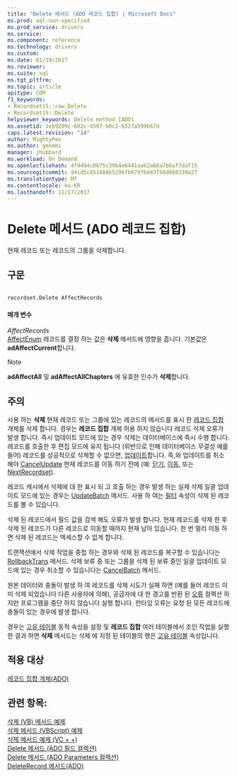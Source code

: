 ```yaml
---
title: "Delete 메서드 (ADO 레코드 집합) | Microsoft Docs"
ms.prod: sql-non-specified
ms.prod_service: drivers
ms.service: 
ms.component: reference
ms.technology: drivers
ms.custom: 
ms.date: 01/19/2017
ms.reviewer: 
ms.suite: sql
ms.tgt_pltfrm: 
ms.topic: article
apitype: COM
f1_keywords:
- Recordset15::raw_Delete
- Recordset15::Delete
helpviewer_keywords: Delete method [ADO]
ms.assetid: 1eb9209c-602c-4507-b0c2-6527a599b67d
caps.latest.revision: "14"
author: MightyPen
ms.author: genemi
manager: jhubbard
ms.workload: On Demand
ms.openlocfilehash: 4f9494c0675c39b4e6441aa62a66a7b6af7daf15
ms.sourcegitcommit: 44cd5c651488b5296fb679f6d43f50d068339a27
ms.translationtype: MT
ms.contentlocale: ko-KR
ms.lasthandoff: 11/17/2017
---
```

# <a name="delete-method-ado-recordset"></a>Delete 메서드 (ADO 레코드 집합)
현재 레코드 또는 레코드의 그룹을 삭제합니다.  
  
## <a name="syntax"></a>구문  
  
```  
  
recordset.Delete AffectRecords  
```  
  
#### <a name="parameters"></a>매개 변수  
 *AffectRecords*  
 [AffectEnum](../../../ado/reference/ado-api/affectenum.md) 레코드를 결정 하는 값은 **삭제** 메서드에 영향을 줍니다. 기본값은 **adAffectCurrent**합니다.  
  
> [!NOTE]
>  **adAffectAll** 및 **adAffectAllChapters** 에 유효한 인수가 **삭제**합니다.  
  
## <a name="remarks"></a>주의  
 사용 하는 **삭제** 현재 레코드 또는 그룹에 있는 레코드의 메서드를 표시 한 [레코드 집합](../../../ado/reference/ado-api/recordset-object-ado.md) 개체를 삭제 합니다. 경우는 **레코드 집합** 개체 허용 하지 않습니다 레코드 삭제 오류가 발생 합니다. 즉시 업데이트 모드에 있는 경우 삭제는 데이터베이스에 즉시 수행 합니다. 레코드를 호출한 후 편집 모드에 유지 됩니다 (위반으로 인해 데이터베이스 무결성 예를 들어) 레코드를 성공적으로 삭제할 수 없으면, [업데이트](../../../ado/reference/ado-api/update-method.md)합니다. 즉,와 업데이트를 취소 해야 [CancelUpdate](../../../ado/reference/ado-api/cancelupdate-method-ado.md) 현재 레코드를 이동 하기 전에 (예: [닫기](../../../ado/reference/ado-api/close-method-ado.md), [이동](../../../ado/reference/ado-api/move-method-ado.md), 또는 [ NextRecordset](../../../ado/reference/ado-api/nextrecordset-method-ado.md)).  
  
 레코드 캐시에서 삭제에 대 한 표시 되 고 호출 하는 경우 발생 하는 실제 삭제 일괄 업데이트 모드에 있는 경우는 [UpdateBatch](../../../ado/reference/ado-api/updatebatch-method.md) 메서드. 사용 하 여는 [필터](../../../ado/reference/ado-api/filter-property.md) 속성이 삭제 된 레코드를 볼 수 있습니다.  
  
 삭제 된 레코드에서 필드 값을 검색 해도 오류가 발생 합니다. 현재 레코드를 삭제 한 후 삭제 된 레코드가 다른 레코드로 이동할 때까지 현재 남아 있습니다. 한 번 멀리 이동 하면 삭제 된 레코드는 액세스할 수 없게 합니다.  
  
 트랜잭션에서 삭제 작업을 중첩 하는 경우와 삭제 된 레코드를 복구할 수 있습니다는 [RollbackTrans](../../../ado/reference/ado-api/begintrans-committrans-and-rollbacktrans-methods-ado.md) 메서드. 삭제 보류 중 또는 그룹을 삭제 된 보류 중인 일괄 업데이트 모드에 있는 경우 취소할 수 있습니다는 [CancelBatch](../../../ado/reference/ado-api/cancelbatch-method-ado.md) 메서드.  
  
 원본 데이터와 충돌이 발생 하 여 레코드를 삭제 시도가 실패 하면 (예를 들어 레코드 이미 삭제 되었습니다 다른 사용자에 의해), 공급자에 대 한 경고를 반환 된 [오류](../../../ado/reference/ado-api/errors-collection-ado.md) 컬렉션 하지만 프로그램을 중단 하지 않습니다 실행 합니다. 런타임 오류는 요청 된 모든 레코드에 충돌이 있는 경우에 발생 합니다.  
  
 경우는 [고유 테이블](../../../ado/reference/ado-api/unique-table-unique-schema-unique-catalog-properties-dynamic-ado.md) 동적 속성을 설정 및 **레코드 집합** 여러 테이블에서 조인 작업을 실행 한 결과 하면 **삭제** 메서드는 삭제 에 지정 된 테이블의 행은 [고유 테이블](../../../ado/reference/ado-api/unique-table-unique-schema-unique-catalog-properties-dynamic-ado.md) 속성입니다.  
  
## <a name="applies-to"></a>적용 대상  
 [레코드 집합 개체(ADO)](../../../ado/reference/ado-api/recordset-object-ado.md)  
  
## <a name="see-also"></a>관련 항목:  
 [삭제 (VB) 메서드 예제](../../../ado/reference/ado-api/delete-method-example-vb.md)   
 [삭제 메서드 (VBScript) 예제](../../../ado/reference/ado-api/delete-method-example-vbscript.md)   
 [삭제 메서드 예제 (VC + +)](../../../ado/reference/ado-api/delete-method-example-vc.md)   
 [Delete 메서드 (ADO 필드 컬렉션)](../../../ado/reference/ado-api/delete-method-ado-fields-collection.md)   
 [Delete 메서드 (ADO Parameters 컬렉션)](../../../ado/reference/ado-api/delete-method-ado-parameters-collection.md)   
 [DeleteRecord 메서드(ADO)](../../../ado/reference/ado-api/deleterecord-method-ado.md)
